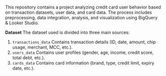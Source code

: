 This repository contains a project analyzing credit card user behavior based on transaction datasets, user data, and card data. The process includes preprocessing, data integration, analysis, and visualization using BigQuery & Looker Studio.

**Dataset**
The dataset used is divided into three main sources:
1. `transactions_data`
Contains transaction details (ID, date, amount, chip usage, merchant, MCC, etc.).
2. `users_data`
Contains user profiles (gender, age, income, credit score, total debt, etc.).
3. `cards_data`
Contains card information (brand, type, credit limit, expiry date, etc.).

